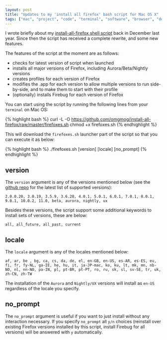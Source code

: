 ```yaml
---
layout: post
title: "Updates to my 'install all firefox' bash script for Mac OS X"
tags: ["mac", "project", "code", "terminal", "software", "browser", "downloads", "github", "development"]
---
```

I wrote briefly about my [install-all-firefox shell script](/post/bash-script-to-install-all-major-versions-of-firefox-on-osx/) back in December last year. Since then the script has received a complete rewrite, and some new features.

<!-- more -->

The features of the script at the moment are as follows:

- checks for latest version of script when launched
- installs all major versions of Firefox, including Aurora/Beta/Nightly versions
- creates profiles for each version of Firefox
- modifies the .app for each version to allow multiple versions to run side-by-side, and to make them to start with their profile
- (optionally) installs Firebug for each version of Firefox

You can start using the script by running the following lines from your `terminal` on Mac OS:

{% highlight bash %}
curl -L -O https://github.com/omgmog/install-all-firefox/raw/master/firefoxes.sh
chmod +x firefoxes.sh
{% endhighlight %}

This will download the `firefoxes.sh` launcher part of the script so that you can execute it as below:

{% highlight bash %}
./firefoxes.sh [version] [locale] [no_prompt]
{% endhighlight %}

## version
The `version` argument is any of the versions mentioned below (see the [github repo](https://github.com/omgmog/install-all-firefox) for the latest list of supported versions):

```
2.0.0.20, 3.0.19, 3.5.9, 3.6.28, 4.0.1, 5.0.1, 6.0.1, 7.0.1, 8.0.1, 9.0.1, 10.0.2, 11.0, beta, aurora, nightly, ux
```

Besides these versions, the script support some additional keywords to install sets of versions, these are below:

`all, all_future, all_past, current`

## locale
The `locale` argument is any of the locales mentioned below:

```
af, ar, be , bg, ca, cs, da, de, el, en-GB, en-US, es-AR, es-ES, eu, fi, fr, fy-NL, ga-IE, he, hu, it, ja-JP-mac, ko, ku, lt, mk, mn, nb-NO, nl, nn-NO, pa-IN, pl, pt-BR, pt-PT, ro, ru, sk, sl, sv-SE, tr, uk, zh-CN, zh-TW
```


The installation of the `Aurora` and `Nightly/UX` versions will install as `en-US` regardless of the locale you specify.

## no_prompt
The `no_prompt` argument is useful if you want to just install without any interaction necessary.  If you specify `no_prompt` all `y/n` choices (reinstall over existing Firefox versions installed by this script, install Firebug for all versions) will be answered with `y` automatically.
